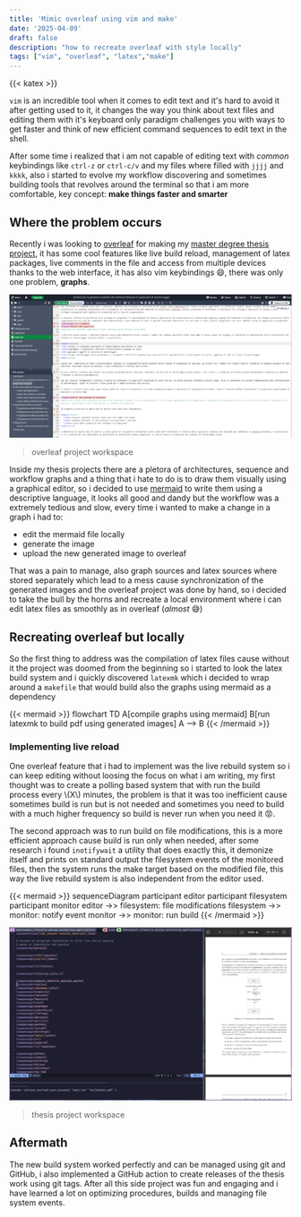 ```yaml
---
title: 'Mimic overleaf using vim and make'
date: '2025-04-09'
draft: false
description: "how to recreate overleaf with style locally"
tags: ["vim", "overleaf", "latex","make"]
---
```


{{< katex >}}

`vim` is an incredible tool when it comes to edit text and it's hard to avoid it after getting used to it, it changes the way you think about text files and editing them with it's keyboard only paradigm challenges you with ways to get faster and think of new efficient command sequences to edit text in the shell.

After some time i realized that i am not capable of editing text with *common* keybindings like `ctrl-z` or `ctrl-c/v` and my files where filled with `jjjj` and `kkkk`, also i started to evolve my workflow discovering and sometimes building tools that revolves around the terminal so that i am more comfortable, key concept: **make things faster and smarter**

## Where the problem occurs

Recently i was looking to [overleaf](www.overleaf.com) for making my [master degree thesis project](https://github.com/carnivuth/deployment_lifecycle_design_in_monitoring_applications), it has some cool features like live build reload, management of latex packages, live comments in the file and access from multiple devices thanks to the web interface, it has also vim keybindings 😄, there was only one problem, **graphs**.

![](overleaf.png)
> overleaf project workspace

Inside my thesis projects there are a pletora of architectures, sequence and workflow graphs and a thing that i hate to do is to draw them visually using a graphical editor, so i decided to use [mermaid](https://mermaid.js.org) to write them using a descriptive language, it looks all good and dandy but the workflow was a extremely tedious and slow, every time i wanted to make a change in a graph i had to:

- edit the mermaid file locally
- generate the image
- upload the new generated image to overleaf

That was a pain to manage, also graph sources and latex sources where stored separately which lead to a mess cause synchronization of the generated images and the overleaf project was done by hand, so i decided to take the bull by the horns and recreate a local environment where i can edit latex files as smoothly as in overleaf (*almost* 😅)

## Recreating overleaf but locally

So the first thing to address was the compilation of latex files cause without it the project was doomed from the beginning so i started to look the latex build system and i quickly discovered `latexmk` which i decided to wrap around a `makefile` that would build also the graphs using mermaid as a dependency

{{< mermaid >}}
flowchart TD
A[compile graphs using mermaid]
B[run latexmk to build pdf using generated images]
A --> B
{{< /mermaid >}}

### Implementing live reload

One overleaf feature that i had to implement was the live rebuild system so i can keep editing without loosing the focus on what i am writing, my first thought was to create a polling based system that with run the build process every \\(X\\) minutes, the problem is that it was too inefficient cause sometimes build is run but is not needed and sometimes you need to build with a much higher frequency so build is never run when you need it 😡.

The second approach was to run build on file modifications, this is a more efficient approach cause build is run only when needed, after some research i found `inotifywait` a utility that does exactly this, it demonize itself and prints on standard output the filesystem events of the monitored files, then the system runs the make target based on the modified file, this way the live rebuild system is also independent from the editor used.

{{< mermaid >}}
sequenceDiagram
participant editor
participant filesystem
participant monitor
editor ->> filesystem: file modifications
filesystem ->> monitor: notify event
monitor ->> monitor: run build
{{< /mermaid >}}

![](workspace.png)
> thesis project workspace

## Aftermath

The new build system worked perfectly and can be managed using git and GitHub, i also implemented a GitHub action to create releases of the thesis work using git tags. After all this side project was fun and engaging and i have learned a lot on optimizing procedures, builds and managing file system events.
